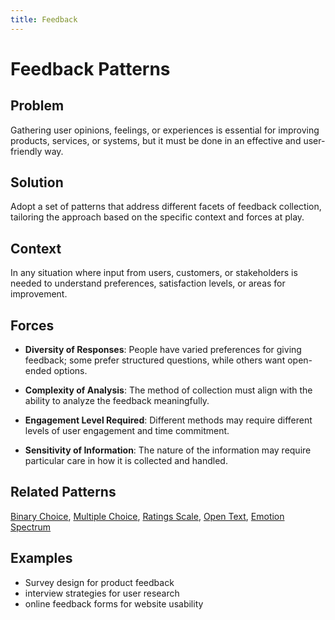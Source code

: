 ```yaml
---
title: Feedback
---
```


# Feedback Patterns

## Problem

Gathering user opinions, feelings, or experiences is essential for improving products, services, or systems, but it must be done in an effective and user-friendly way.

## Solution

Adopt a set of patterns that address different facets of feedback collection, tailoring the approach based on the specific context and forces at play.

## Context

In any situation where input from users, customers, or stakeholders is needed to understand preferences, satisfaction levels, or areas for improvement.

## Forces

* **Diversity of Responses**: People have varied preferences for giving feedback; some prefer structured questions, while others want open-ended options.

* **Complexity of Analysis**: The method of collection must align with the ability to analyze the feedback meaningfully.

* **Engagement Level Required**: Different methods may require different levels of user engagement and time commitment.

* **Sensitivity of Information**: The nature of the information may require particular care in how it is collected and handled.

## Related Patterns

[Binary Choice](binary-choice), [Multiple Choice](multiple-choice), [Ratings Scale](ratings-scale), [Open Text](open-text), [Emotion Spectrum](emotion-spectrum)

## Examples

* Survey design for product feedback
* interview strategies for user research
* online feedback forms for website usability
